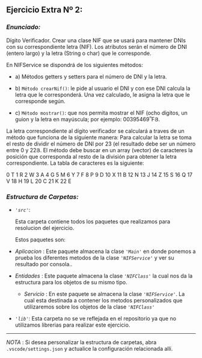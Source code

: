 ## Ejercicio Extra Nº 2:

### *Enunciado:*

Dígito Verificador. Crear una clase NIF que se usará para mantener DNIs
con su correspondiente letra (NIF). Los atributos serán el número de DNI
(entero largo) y la letra (String o char) que le corresponde.

En NIFService se dispondrá de los siguientes métodos:

+ a) Métodos getters y setters para el número de DNI y la letra.

+ b) `Método crearNif()`: le pide al usuario el DNI y con ese DNI calcula la
letra que le corresponderá. Una vez calculado, le asigna la letra que
le corresponde según.

+ c) `Método mostrar()`: que nos permita mostrar el NIF (ocho dígitos, un
guion y la letra en mayúscula; por ejemplo: 00395469՞FՅ.

La letra correspondiente al dígito verificador se calculará a traves de un
método que funciona de la siguiente manera: Para calcular la letra se
toma el resto de dividir el número de DNI por 23 (el resultado debe ser
un número entre 0 y 22Յ. El método debe buscar en un array (vector) de
caracteres la posición que corresponda al resto de la división para
obtener la letra correspondiente. La tabla de caracteres es la siguiente:

0 T
1 R
2 W
3 A
4 G
5 M
6 Y
7 F
8 P
9 D
10 X
11 B
12 N
13 J
14 Z
15 S
16 Q
17 V
18 H
19 L
20 C
21 K
22 E

### *Estructura de Carpetas:*

+ *`'src'`*:
    <p>Esta carpeta contiene todos los paquetes que realizamos para resolucion del ejercicio.</p>

    Estos paquetes son:
  
 + *Aplicacion* : Este paquete almacena la clase *`'Main'`* en donde ponemos a prueba los diferentes metodos de la clase *`'NIFService'`* y ver su resultado por consola..
  
 + *Entidades* : Este paquete almacena la clase *`'NIFClass'`* la cual nos da la estructura para los objetos de su mismo tipo.
  
    + *Servicio* :  En este paquete se almacena la clase *`'NIFService'`*. La cual esta destinada a contener los metodos personalizados que utilizaremos sobre los objetos de la clase *`'NIFClass'`*

+ *`'lib'`*: Esta carpeta no se ve reflejada en el repositorio ya que no utilizamos librerias para realizar este ejercicio.

---

*NOTA* : Si desea personalizar la estructura de carpetas, abra `.vscode/settings.json` y actualice la configuración relacionada allí.
